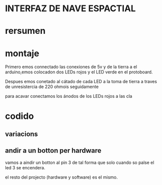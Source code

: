 # INTERFAZ DE NAVE ESPACTIAL 

# rersumen

# montaje 

Primero emos connectado las conexiones de 5v y de la tierra a el arduino,emos colocadon dos LEDs rojos y el LED verde en el protoboard.

Despues emos conetado al cátado de cada LED a la toma de tierra a traves de unresistercia de 220 ohmois seguidamente 

para acavar conectamos los ánodos de los LEDs rojos a las cla

# codido 

## variacions 

## andir a un botton per hardware

vamos a aindir un botton al pin 3 de tal forma que solo cuando so palse el led 3 se encendera.

el resto del projecto (hardware y software) es el mismo.
